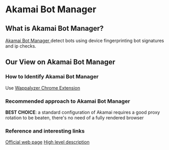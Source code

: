 # Akamai Bot Manager

## What is Akamai Bot Manager?
[Akamai Bot Manager ](https://www.akamai.com/products/bot-manager "Akamai") detect bots using device fingerprinting bot signatures and ip checks.

## Our View on Akamai Bot Manager

### How to Identify Akamai Bot Manager
Use [Wappalyzer Chrome Extension](https://github.com/reanalytics-databoutique/webscraping-open-doc/blob/0386528f99a1209a538f6d042e859cd9933011c8/Pages/Tools/Wappalyzer.md)

### Recommended approach to Akamai Bot Manager

**BEST CHOICE**: a standard configuration of Akamai requires a good proxy rotation to be beaten, there's no need of a fully rendered browser 

### Reference and interesting links
[Official web page](https://www.akamai.com/products/bot-manager)
[High level description](https://www.zenrows.com/blog/bypass-akamai)
